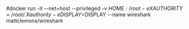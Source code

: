 #docker run -it --net=host --privileged -v $HOME:/root -e XAUTHORITY=/root/.Xauthority -e DISPLAY=$DISPLAY --name wireshark mattclemons/wireshark
